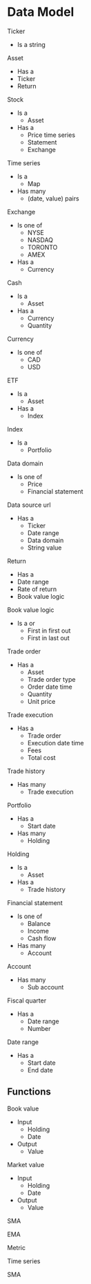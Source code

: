 
# Data Model

Ticker
* Is a string 

Asset
* Has a
* Ticker 
* Return 

Stock
* Is a
    * Asset
* Has a 
    * Price time series 
    * Statement 
    * Exchange 

Time series 
* Is a
    * Map
* Has many 
    * (date, value) pairs 

Exchange 
* Is one of 
    * NYSE 
    * NASDAQ 
    * TORONTO 
    * AMEX
* Has a 
    * Currency 

Cash 
* Is a
    * Asset 
* Has a
    * Currency 
    * Quantity 

Currency 
* Is one of 
    * CAD 
    * USD

ETF
* Is a
    * Asset 
* Has a
    * Index 

Index 
* Is a
    * Portfolio 

Data domain 
* Is one of
    * Price
    * Financial statement 

Data source url 
* Has a
    * Ticker 
    * Date range 
    * Data domain 
    * String value

Return 
* Has a
* Date range 
* Rate of return 
* Book value logic 

Book value logic 
* Is a or
    * First in first out
    * First in last out

Trade order
* Has a
    * Asset 
    * Trade order type 
    * Order date time 
    * Quantity 
    * Unit price 

Trade execution 
* Has a
    * Trade order
    * Execution date time 
    * Fees
    * Total cost 

Trade history 
* Has many 
    * Trade execution 

Portfolio 
* Has a
    * Start date 
* Has many 
    * Holding

Holding
* Is a
    * Asset
* Has a
    * Trade history 

Financial statement
* Is one of 
    * Balance
    * Income 
    * Cash flow 
* Has many 
    * Account

Account 
* Has many 
    * Sub account 

Fiscal quarter 
* Has a
    * Date range 
    * Number 

Date range
* Has a 
    * Start date 
    * End date 

## Functions

Book value   
* Input
    * Holding
    * Date 
* Output 
    * Value

Market value 
* Input
    * Holding
    * Date 
* Output 
    * Value

SMA 

EMA 

Metric 

Time series 

SMA 




